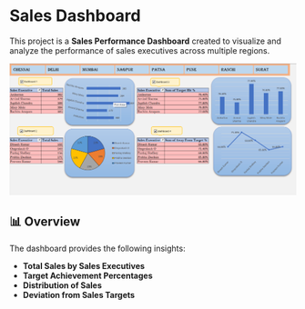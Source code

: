 # Sales Dashboard

This project is a **Sales Performance Dashboard** created to visualize and analyze the performance of sales executives across multiple regions.

![Dashboard Screenshot](https://github.com/amitsawant3892/Finance_Target_Dashboard/blob/main/dashboard.png)


## 📊 Overview

The dashboard provides the following insights:

- **Total Sales by Sales Executives**
- **Target Achievement Percentages**
- **Distribution of Sales**
- **Deviation from Sales Targets**
